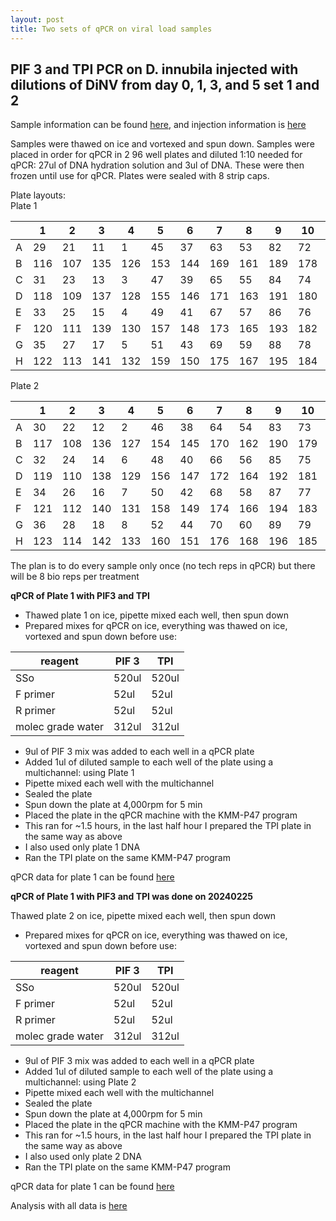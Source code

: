 ```yaml
---
layout: post
title: Two sets of qPCR on viral load samples
---
```


## PIF 3 and TPI PCR on D. innubila injected with dilutions of DiNV from day 0, 1, 3, and 5 set 1 and 2 

Sample information can be found [here](https://docs.google.com/spreadsheets/d/14mcSX0mDDw-3cea6Oii0t9ylY7oqrMfXe3hAOwqSgEg/edit?gid=938060891#gid=938060891), and injection information is [here](https://meschedl.github.io/Unckless-Lab-Notebook-Maggie/2023/12/12/DiNV-dilution-viral-load-injections.html)

Samples were thawed on ice and vortexed and spun down. 
Samples were placed in order for qPCR in 2 96 well plates and diluted 1:10 needed for qPCR: 27ul of DNA hydration solution and 3ul of DNA. These were then frozen until use for qPCR. Plates were sealed with 8 strip caps. 

Plate layouts:  
Plate 1


|   | 1   | 2   | 3   | 4   | 5   | 6   | 7   | 8   | 9   | 10  | 11  | 12  |
|---|-----|-----|-----|-----|-----|-----|-----|-----|-----|-----|-----|-----|
| A | 29  | 21  | 11  | 1   | 45  | 37  | 63  | 53  | 82  | 72  | 99  | 91  |
| B | 116 | 107 | 135 | 126 | 153 | 144 | 169 | 161 | 189 | 178 | 209 | 199 |
| C | 31  | 23  | 13  | 3   | 47  | 39  | 65  | 55  | 84  | 74  | 101 | 93  |
| D | 118 | 109 | 137 | 128 | 155 | 146 | 171 | 163 | 191 | 180 | 210 | 201 |
| E | 33  | 25  | 15  | 4   | 49  | 41  | 67  | 57  | 86  | 76  | 103 | 95  |
| F | 120 | 111 | 139 | 130 | 157 | 148 | 173 | 165 | 193 | 182 | 211 | 203 |
| G | 35  | 27  | 17  | 5   | 51  | 43  | 69  | 59  | 88  | 78  | 105 | 97  |
| H | 122 | 113 | 141 | 132 | 159 | 150 | 175 | 167 | 195 | 184 | 212 | 205 |

Plate 2 

|   | 1   | 2   | 3   | 4   | 5   | 6   | 7   | 8   | 9   | 10  | 11  | 12  |
|---|-----|-----|-----|-----|-----|-----|-----|-----|-----|-----|-----|-----|
| A | 30  | 22  | 12  | 2   | 46  | 38  | 64  | 54  | 83  | 73  | 100 | 92  |
| B | 117 | 108 | 136 | 127 | 154 | 145 | 170 | 162 | 190 | 179 | 213 | 200 |
| C | 32  | 24  | 14  | 6   | 48  | 40  | 66  | 56  | 85  | 75  | 102 | 94  |
| D | 119 | 110 | 138 | 129 | 156 | 147 | 172 | 164 | 192 | 181 | 214 | 202 |
| E | 34  | 26  | 16  | 7   | 50  | 42  | 68  | 58  | 87  | 77  | 104 | 96  |
| F | 121 | 112 | 140 | 131 | 158 | 149 | 174 | 166 | 194 | 183 | 215 | 204 |
| G | 36  | 28  | 18  | 8   | 52  | 44  | 70  | 60  | 89  | 79  | 106 | 98  |
| H | 123 | 114 | 142 | 133 | 160 | 151 | 176 | 168 | 196 | 185 | 216 | 206 |

The plan is to do every sample only once (no tech reps in qPCR) but there will be 8 bio reps per treatment 

**qPCR of Plate 1 with PIF3 and TPI**

- Thawed plate 1 on ice, pipette mixed each well, then spun down 
- Prepared mixes for qPCR on ice, everything was thawed on ice, vortexed and spun down before use:

|reagent|PIF 3|TPI|
|---|---|---|
|SSo|520ul|520ul|
|F primer|52ul|52ul|
|R primer|52ul|52ul|
|molec grade water|312ul|312ul|

- 9ul of PIF 3 mix was added to each well in a qPCR plate 
- Added 1ul of diluted sample to each well of the plate using a multichannel: using Plate 1 
- Pipette mixed each well with the multichannel 
- Sealed the plate
- Spun down the plate at 4,000rpm for 5 min 
- Placed the plate in the qPCR machine with the KMM-P47 program 
- This ran for ~1.5 hours, in the last half hour I prepared the TPI plate in the same way as above 
- I also used only plate 1 DNA 
- Ran the TPI plate on the same KMM-P47 program

qPCR data for plate 1 can be found [here](https://drive.google.com/drive/u/0/folders/12cAIv2CVGh3J3WooZ_yMpep61rJxMUbw)

**qPCR of Plate 1 with PIF3 and TPI was done on 20240225**

 Thawed plate 2 on ice, pipette mixed each well, then spun down 
- Prepared mixes for qPCR on ice, everything was thawed on ice, vortexed and spun down before use:

|reagent|PIF 3|TPI|
|---|---|---|
|SSo|520ul|520ul|
|F primer|52ul|52ul|
|R primer|52ul|52ul|
|molec grade water|312ul|312ul|

- 9ul of PIF 3 mix was added to each well in a qPCR plate 
- Added 1ul of diluted sample to each well of the plate using a multichannel: using Plate 2 
- Pipette mixed each well with the multichannel 
- Sealed the plate
- Spun down the plate at 4,000rpm for 5 min 
- Placed the plate in the qPCR machine with the KMM-P47 program 
- This ran for ~1.5 hours, in the last half hour I prepared the TPI plate in the same way as above 
- I also used only plate 2 DNA 
- Ran the TPI plate on the same KMM-P47 program

qPCR data for plate 1 can be found [here](https://drive.google.com/drive/u/0/folders/1KwuEVwrfwOJj_C0jMC0JFIPkHoI6klf1)

Analysis with all data is [here](https://github.com/meschedl/Unckless_Lab_Resources/blob/main/qPCR_analysis/20240228-viral-load-dilutions/p4-DiNV-viral-dilutions-over-time.md)